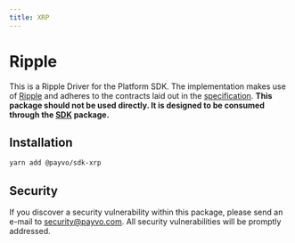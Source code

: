 ```yaml
---
title: XRP
---
```


# Ripple

This is a Ripple Driver for the Platform SDK. The implementation makes use of [Ripple](https://ripple.com/xrp/) and adheres to the contracts laid out in the [specification](/docs/specification.md). **This package should not be used directly. It is designed to be consumed through the [SDK](/docs/sdk.md) package.**

## Installation

```bash
yarn add @payvo/sdk-xrp
```

## Security

If you discover a security vulnerability within this package, please send an e-mail to [security@payvo.com](mailto:security@payvo.com). All security vulnerabilities will be promptly addressed.
